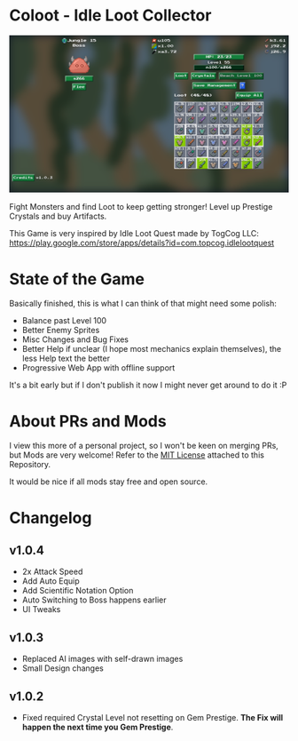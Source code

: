 # Coloot - Idle Loot Collector

![Game Screenshot](./static/screenshot.png)

Fight Monsters and find Loot to keep getting stronger! Level up Prestige Crystals and buy Artifacts.

This Game is very inspired by Idle Loot Quest made by TogCog LLC: https://play.google.com/store/apps/details?id=com.topcog.idlelootquest

# State of the Game

Basically finished, this is what I can think of that might need some polish:

- Balance past Level 100
- Better Enemy Sprites
- Misc Changes and Bug Fixes
- Better Help if unclear (I hope most mechanics explain themselves), the less Help text the better
- Progressive Web App with offline support

It's a bit early but if I don't publish it now I might never get around to do it :P

# About PRs and Mods

I view this more of a personal project, so I won't be keen on merging PRs, but Mods are very welcome! Refer to the [MIT License](./LICENSE) attached to this Repository.

It would be nice if all mods stay free and open source.

# Changelog

## v1.0.4

- 2x Attack Speed
- Add Auto Equip
- Add Scientific Notation Option
- Auto Switching to Boss happens earlier
- UI Tweaks

## v1.0.3

- Replaced AI images with self-drawn images
- Small Design changes

## v1.0.2

- Fixed required Crystal Level not resetting on Gem Prestige. **The Fix will happen the next time you Gem Prestige**.
